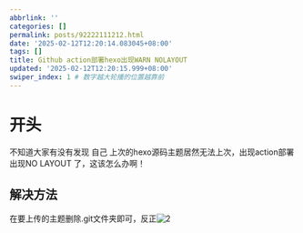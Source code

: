 ```yaml
---
abbrlink: ''
categories: []
permalink: posts/92222111212.html
date: '2025-02-12T12:20:14.083045+08:00'
tags: []
title: Github action部署hexo出现WARN NOLAYOUT
updated: '2025-02-12T12:20:15.999+08:00'
swiper_index: 1 # 数字越大轮播的位置越靠前
---
```

# 开头

不知道大家有没有发现 自己 上次的hexo源码主题居然无法上次，出现action部署出现NO LAYOUT 了，这该怎么办啊！

## 解决方法

在要上传的主题删除.git文件夹即可，反正![2](https://bu.dusays.com/2022/12/20/63a095585da5c.webp)
